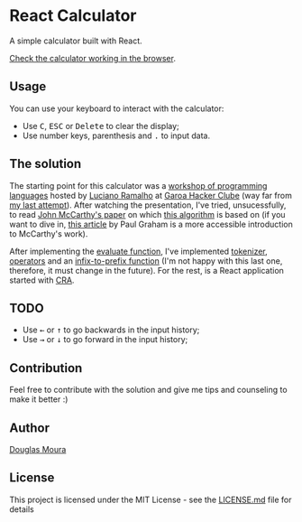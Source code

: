 # React Calculator

A simple calculator built with React.


[Check the calculator working in the browser](https://douglasdemoura.github.io/calculadora-react/).

## Usage

You can use your keyboard to interact with the calculator:

- Use <kbd>C</kbd>, <kbd>ESC</kbd> or <kbd>Delete</kbd> to clear the display;
- Use number keys, parenthesis and <kbd>.</kbd> to input data.

## The solution

The starting point for this calculator was a [workshop of programming languages](https://www.youtube.com/watch?v=h5aF9lyHe5Q) hosted by [Luciano Ramalho](https://ramalho.org) at [Garoa Hacker Clube](https://garoa.net.br) (way far from [my last attempt](https://github.com/DouglasdeMoura/javascript-calculator)). After watching the presentation, I've tried, unsucessfully, to read [John McCarthy's paper](http://www-formal.stanford.edu/jmc/recursive.pdf) on which [this algorithm](https://github.com/DouglasdeMoura/calculadora-react/blob/main/src/components/Calculadora/utils/evaluate.ts) is based on (if you want to dive in, [this article](http://www.paulgraham.com/rootsoflisp.html) by Paul Graham is a more accessible introduction to McCarthy's work).

After implementing the [evaluate function](https://github.com/DouglasdeMoura/calculadora-react/blob/main/src/components/Calculadora/utils/evaluate.ts), I've implemented [tokenizer](https://github.com/DouglasdeMoura/calculadora-react/blob/main/src/components/Calculadora/utils/tokenizer.ts), [operators](https://github.com/DouglasdeMoura/calculadora-react/blob/main/src/components/Calculadora/utils/operadores.ts) and an [infix-to-prefix function](https://github.com/DouglasdeMoura/calculadora-react/blob/main/src/components/Calculadora/utils/infixToPrefix.ts) (I'm not happy with this last one, therefore, it must change in the future). For the rest, is a React application started with [CRA](https://create-react-app.dev/).

## TODO

- Use <kbd>←</kbd> or <kbd>↑</kbd> to go backwards in the input history;
- Use <kbd>→</kbd> or <kbd>↓</kbd> to go forward in the input history;

## Contribution

Feel free to contribute with the solution and give me tips and counseling to make it better :)

## Author

[Douglas Moura](http://douglasmoura.dev)

## License

This project is licensed under the MIT License - see the [LICENSE.md](LICENSE.md) file for details
